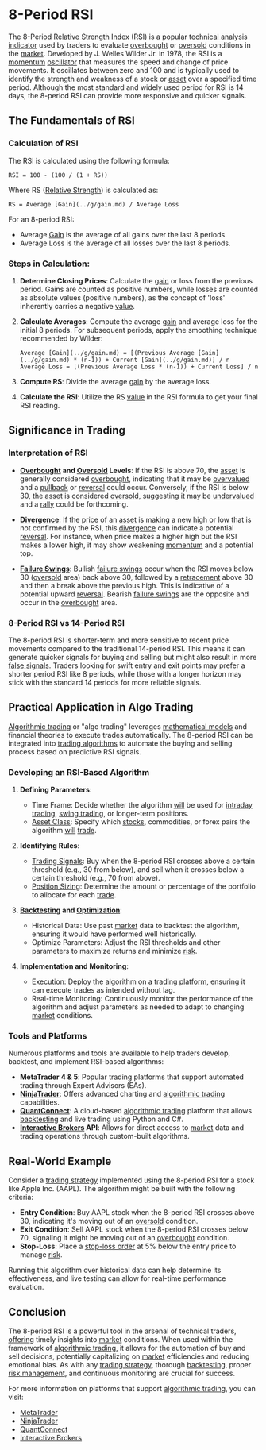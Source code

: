 # 8-Period RSI

The 8-Period [Relative Strength](../r/relative_strength.md) [Index](../i/index_instrument.md) (RSI) is a popular [technical analysis](../t/technical_analysis.md) [indicator](../i/indicator.md) used by traders to evaluate [overbought](../o/overbought.md) or [oversold](../o/oversold.md) conditions in the [market](../m/market.md). Developed by J. Welles Wilder Jr. in 1978, the RSI is a [momentum](../m/momentum.md) [oscillator](../o/oscillator.md) that measures the speed and change of price movements. It oscillates between zero and 100 and is typically used to identify the strength and weakness of a stock or [asset](../a/asset.md) over a specified time period. Although the most standard and widely used period for RSI is 14 days, the 8-period RSI can provide more responsive and quicker signals.

## The Fundamentals of RSI

### Calculation of RSI

The RSI is calculated using the following formula:

```
RSI = 100 - (100 / (1 + RS))
```

Where RS ([Relative Strength](../r/relative_strength.md)) is calculated as:

```
RS = Average [Gain](../g/gain.md) / Average Loss
```

For an 8-period RSI:
- Average [Gain](../g/gain.md) is the average of all gains over the last 8 periods.
- Average Loss is the average of all losses over the last 8 periods.

### Steps in Calculation:

1. **Determine Closing Prices**: Calculate the [gain](../g/gain.md) or loss from the previous period. Gains are counted as positive numbers, while losses are counted as absolute values (positive numbers), as the concept of 'loss' inherently carries a negative [value](../v/value.md).
   
2. **Calculate Averages**: Compute the average [gain](../g/gain.md) and average loss for the initial 8 periods. For subsequent periods, apply the smoothing technique recommended by Wilder:

    ```
    Average [Gain](../g/gain.md) = [(Previous Average [Gain](../g/gain.md) * (n-1)) + Current [Gain](../g/gain.md)] / n
    Average Loss = [(Previous Average Loss * (n-1)) + Current Loss] / n
    ```

3. **Compute RS**: Divide the average [gain](../g/gain.md) by the average loss.

4. **Calculate the RSI**: Utilize the RS [value](../v/value.md) in the RSI formula to get your final RSI reading.

## Significance in Trading

### Interpretation of RSI

- **[Overbought](../o/overbought.md) and [Oversold](../o/oversold.md) Levels**: If the RSI is above 70, the [asset](../a/asset.md) is generally considered [overbought](../o/overbought.md), indicating that it may be [overvalued](../o/overvalued.md) and a [pullback](../p/pullback.md) or [reversal](../r/reversal.md) could occur. Conversely, if the RSI is below 30, the [asset](../a/asset.md) is considered [oversold](../o/oversold.md), suggesting it may be [undervalued](../u/undervalued.md) and a [rally](../r/rally.md) could be forthcoming.

- **[Divergence](../d/divergence.md)**: If the price of an [asset](../a/asset.md) is making a new high or low that is not confirmed by the RSI, this [divergence](../d/divergence.md) can indicate a potential [reversal](../r/reversal.md). For instance, when price makes a higher high but the RSI makes a lower high, it may show weakening [momentum](../m/momentum.md) and a potential top.

- **[Failure Swings](../f/failure_swings.md)**: Bullish [failure swings](../f/failure_swings.md) occur when the RSI moves below 30 ([oversold](../o/oversold.md) area) back above 30, followed by a [retracement](../r/retracement.md) above 30 and then a break above the previous high. This is indicative of a potential upward [reversal](../r/reversal.md). Bearish [failure swings](../f/failure_swings.md) are the opposite and occur in the [overbought](../o/overbought.md) area.

### 8-Period RSI vs 14-Period RSI

The 8-period RSI is shorter-term and more sensitive to recent price movements compared to the traditional 14-period RSI. This means it can generate quicker signals for buying and selling but might also result in more [false signals](../f/false_signals_in_trading.md). Traders looking for swift entry and exit points may prefer a shorter period RSI like 8 periods, while those with a longer horizon may stick with the standard 14 periods for more reliable signals.

## Practical Application in Algo Trading

[Algorithmic trading](../a/algorithmic_trading.md) or "algo trading" leverages [mathematical models](../m/mathematical_models_in_trading.md) and financial theories to execute trades automatically. The 8-period RSI can be integrated into [trading algorithms](../t/trading_algorithms.md) to automate the buying and selling process based on predictive RSI signals.

### Developing an RSI-Based Algorithm

1. **Defining Parameters**:
    - Time Frame: Decide whether the algorithm [will](../w/will.md) be used for [intraday trading](../i/intraday_trading.md), [swing trading](../s/swing_trading.md), or longer-term positions.
    - [Asset Class](../a/asset_class.md): Specify which [stocks](../s/stock.md), commodities, or forex pairs the algorithm [will](../w/will.md) [trade](../t/trade.md).

2. **Identifying Rules**:
    - [Trading Signals](../t/trading_signals.md): Buy when the 8-period RSI crosses above a certain threshold (e.g., 30 from below), and sell when it crosses below a certain threshold (e.g., 70 from above).
    - [Position Sizing](../p/position_sizing.md): Determine the amount or percentage of the portfolio to allocate for each [trade](../t/trade.md).

3. **[Backtesting](../b/backtesting.md) and [Optimization](../o/optimization.md)**:
    - Historical Data: Use past [market](../m/market.md) data to backtest the algorithm, ensuring it would have performed well historically.
    - Optimize Parameters: Adjust the RSI thresholds and other parameters to maximize returns and minimize [risk](../r/risk.md).

4. **Implementation and Monitoring**:
    - [Execution](../e/execution.md): Deploy the algorithm on a [trading platform](../t/trading_platform.md), ensuring it can execute trades as intended without lag.
    - Real-time Monitoring: Continuously monitor the performance of the algorithm and adjust parameters as needed to adapt to changing [market](../m/market.md) conditions.

### Tools and Platforms

Numerous platforms and tools are available to help traders develop, backtest, and implement RSI-based algorithms:

- **MetaTrader 4 & 5**: Popular trading platforms that support automated trading through Expert Advisors (EAs). 
- **[NinjaTrader](../n/ninjatrader.md)**: Offers advanced charting and [algorithmic trading](../a/algorithmic_trading.md) capabilities.
- **[QuantConnect](../q/quantconnect.md)**: A cloud-based [algorithmic trading](../a/algorithmic_trading.md) platform that allows [backtesting](../b/backtesting.md) and live trading using Python and C#.
- **[Interactive Brokers](../i/interactive_brokers.md) API**: Allows for direct access to [market](../m/market.md) data and trading operations through custom-built algorithms.

## Real-World Example

Consider a [trading strategy](../t/trading_strategy.md) implemented using the 8-period RSI for a stock like Apple Inc. (AAPL). The algorithm might be built with the following criteria:

- **Entry Condition**: Buy AAPL stock when the 8-period RSI crosses above 30, indicating it's moving out of an [oversold](../o/oversold.md) condition.
- **Exit Condition**: Sell AAPL stock when the 8-period RSI crosses below 70, signaling it might be moving out of an [overbought](../o/overbought.md) condition.
- **Stop-Loss**: Place a [stop-loss order](../s/stop-loss_order.md) at 5% below the entry price to manage [risk](../r/risk.md).

Running this algorithm over historical data can help determine its effectiveness, and live testing can allow for real-time performance evaluation.

## Conclusion

The 8-period RSI is a powerful tool in the arsenal of technical traders, [offering](../o/offering.md) timely insights into [market](../m/market.md) conditions. When used within the framework of [algorithmic trading](../a/algorithmic_trading.md), it allows for the automation of buy and sell decisions, potentially capitalizing on [market](../m/market.md) efficiencies and reducing emotional bias. As with any [trading strategy](../t/trading_strategy.md), thorough [backtesting](../b/backtesting.md), proper [risk management](../r/risk_management.md), and continuous monitoring are crucial for success.

For more information on platforms that support [algorithmic trading](../a/algorithmic_trading.md), you can visit:
- [MetaTrader](https://www.metatrader4.com/)
- [NinjaTrader](https://ninjatrader.com/)
- [QuantConnect](https://www.quantconnect.com/)
- [Interactive Brokers](https://www.interactivebrokers.com/)